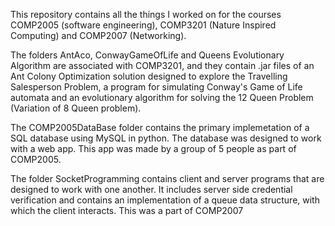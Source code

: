 This repository contains all the things I worked on for the courses COMP2005 (software engineering), COMP3201 (Nature Inspired Computing) 
and COMP2007 (Networking).

The folders AntAco, ConwayGameOfLife and Queens Evolutionary Algorithm are associated with COMP3201, and they contain .jar
files of an Ant Colony Optimization solution designed to explore the Travelling Salesperson Problem, a program for simulating
Conway's Game of Life automata and an evolutionary algorithm for solving the 12 Queen Problem (Variation of 8 Queen problem).

The COMP2005DataBase folder contains the primary implemetation of a SQL database using MySQL in python. The database was designed
to work with a web app. This app was made by a group of 5 people as part of COMP2005.

The folder SocketProgramming contains client and server programs that are designed to work with one another. It includes server side
credential verification and contains an implementation of a queue data structure, with which the client interacts. This was
a part of COMP2007
